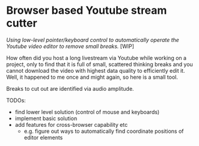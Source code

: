 # Browser based Youtube stream cutter

*Using low-level pointer/keyboard control to automatically operate the Youtube video editor to remove small breaks.* [WIP]

How often did you host a long livestream via Youtube while working on a project,
only to find that it is full of small, scattered thinking breaks and you cannot download
the video with highest data quality to efficiently edit it.
Well, it happened to me once and might again, so here is a small tool.

Breaks to cut out are identified via audio amplitude.

TODOs:
- find lower level solution (control of mouse and keyboards)
- implement basic solution
- add features for cross-browser capability etc
	- e.g. figure out ways to automatically find coordinate positions of editor elements
